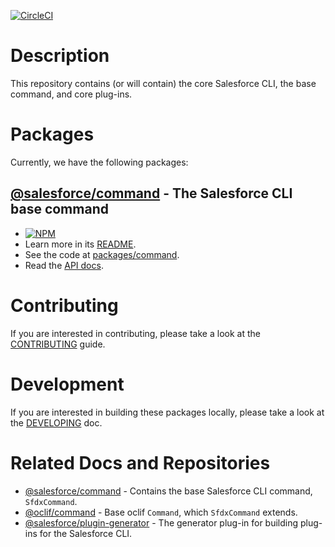 [![CircleCI](https://circleci.com/gh/forcedotcom/cli-packages.svg?style=svg&circle-token=c0b10c691c5b68284d942f3f8bde7e281b0f31a8)](https://circleci.com/gh/forcedotcom/cli-packages)

# Description

This repository contains (or will contain) the core Salesforce CLI, the base command, and core plug-ins.

# Packages

Currently, we have the following packages:

## [@salesforce/command](https://www.npmjs.com/package/@salesforce/command) - The Salesforce CLI base command

- [![NPM](https://img.shields.io/npm/v/@salesforce/command.svg)](https://www.npmjs.com/package/@salesforce/command)
- Learn more in its [README](https://github.com/forcedotcom/cli-packages/blob/develop/packages/command/README.md).
- See the code at [packages/command](https://github.com/forcedotcom/cli-packages/blob/develop/packages/command).
- Read the [API docs](https://forcedotcom.github.io/cli-packages/command).

# Contributing

If you are interested in contributing, please take a look at the [CONTRIBUTING](https://github.com/forcedotcom/cli-packages/blob/develop/CONTRIBUTING.md) guide.

# Development

If you are interested in building these packages locally, please take a look at the [DEVELOPING](https://github.com/forcedotcom/cli-packages/blob/develop/DEVELOPING.md) doc.

# Related Docs and Repositories

- [@salesforce/command](https://github.com/forcedotcom/cli-packages/tree/master/packages/command) - Contains the base Salesforce CLI command, `SfdxCommand`.
- [@oclif/command](https://github.com/oclif/command) - Base oclif `Command`, which `SfdxCommand` extends.
- [@salesforce/plugin-generator](https://github.com/forcedotcom/sfdx-plugin-generate) - The generator plug-in for building plug-ins for the Salesforce CLI.
